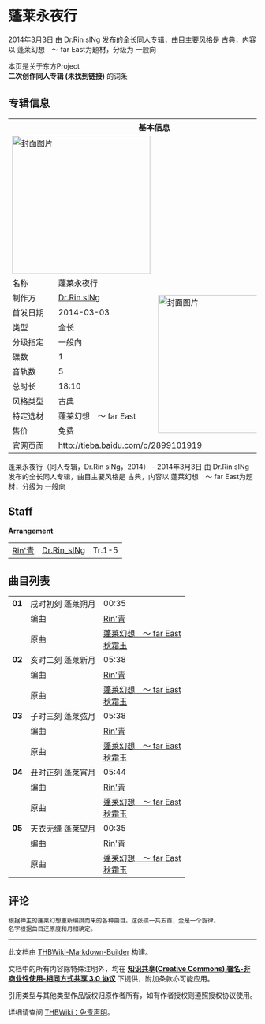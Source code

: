 # 蓬莱永夜行

<!-- source html: G:\repos\THBWiki-Markdown-Builder\THBWikiMarkdown\Temp\main\2\20\ns0%3A%E8%93%AC%E8%8E%B1%E6%B0%B8%E5%A4%9C%E8%A1%8C.html -->

2014年3月3日 由 Dr.Rin sINg  发布的全长同人专辑，曲目主要风格是 古典，内容以 蓬莱幻想　～ far East为题材，分级为 一般向

本页是关于东方Project  
 **二次创作同人专辑 (未找到链接)** 的词条

## 专辑信息

<table><tbody><tr><th colspan="3">基本信息</th></tr><tr><td class="cover-artwork-mobile" colspan="2"><a href="./文件-蓬莱永夜行封面.png.md" class="image" title="封面图片"><img alt="封面图片" src="https://upload.thwiki.cc/thumb/6/67/%E8%93%AC%E8%8E%B1%E6%B0%B8%E5%A4%9C%E8%A1%8C%E5%B0%81%E9%9D%A2.png/280px-%E8%93%AC%E8%8E%B1%E6%B0%B8%E5%A4%9C%E8%A1%8C%E5%B0%81%E9%9D%A2.png" decoding="async" loading="lazy" width="280" height="280" srcset="https://upload.thwiki.cc/thumb/6/67/%E8%93%AC%E8%8E%B1%E6%B0%B8%E5%A4%9C%E8%A1%8C%E5%B0%81%E9%9D%A2.png/420px-%E8%93%AC%E8%8E%B1%E6%B0%B8%E5%A4%9C%E8%A1%8C%E5%B0%81%E9%9D%A2.png 1.5x, https://upload.thwiki.cc/6/67/%E8%93%AC%E8%8E%B1%E6%B0%B8%E5%A4%9C%E8%A1%8C%E5%B0%81%E9%9D%A2.png 2x" data-file-width="529" data-file-height="529"></a></td>
</tr><tr><td class="label">名称</td><td colspan="2"> 蓬莱永夜行 </td></tr><tr><td class="label">制作方</td><td><a href="./Dr.Rin_sINg.md" title="Dr.Rin sINg">Dr.Rin sINg</a></td><td class="cover-artwork" rowspan="10" style="min-width:280px;"><a href="./文件-蓬莱永夜行封面.png.md" class="image" title="封面图片"><img alt="封面图片" src="https://upload.thwiki.cc/thumb/6/67/%E8%93%AC%E8%8E%B1%E6%B0%B8%E5%A4%9C%E8%A1%8C%E5%B0%81%E9%9D%A2.png/280px-%E8%93%AC%E8%8E%B1%E6%B0%B8%E5%A4%9C%E8%A1%8C%E5%B0%81%E9%9D%A2.png" decoding="async" loading="lazy" width="280" height="280" srcset="https://upload.thwiki.cc/thumb/6/67/%E8%93%AC%E8%8E%B1%E6%B0%B8%E5%A4%9C%E8%A1%8C%E5%B0%81%E9%9D%A2.png/420px-%E8%93%AC%E8%8E%B1%E6%B0%B8%E5%A4%9C%E8%A1%8C%E5%B0%81%E9%9D%A2.png 1.5x, https://upload.thwiki.cc/6/67/%E8%93%AC%E8%8E%B1%E6%B0%B8%E5%A4%9C%E8%A1%8C%E5%B0%81%E9%9D%A2.png 2x" data-file-width="529" data-file-height="529"></a></td>
</tr><tr><td class="label">首发日期</td><td>2014-03-03</td></tr><tr><td class="label">类型</td><td>全长</td></tr><tr><td class="label">分级指定</td><td>一般向</td></tr><tr><td class="label">碟数</td><td>1</td></tr><tr><td class="label">音轨数</td><td>5</td></tr><tr><td class="label">总时长</td><td>18:10</td></tr><tr><td class="label">风格类型</td><td>古典</td></tr><tr><td class="label">特定选材</td><td>蓬莱幻想　～ far East</td></tr><tr><td class="label">售价</td><td>免费</td></tr>
<tr><td class="label">官网页面</td><td colspan="2"><a rel="nofollow" class="external free" href="http://tieba.baidu.com/p/2899101919">http://tieba.baidu.com/p/2899101919</a></td></tr></tbody></table>

蓬莱永夜行（同人专辑，Dr.Rin sINg，2014） - 2014年3月3日 由 Dr.Rin sINg  发布的全长同人专辑，曲目主要风格是 古典，内容以 蓬莱幻想　～ far East为题材，分级为 一般向

## Staff
  
 **Arrangement**   

<table><tbody><tr><td><a href="/index.php?title=Rin%27%E9%9D%92&amp;action=edit&amp;redlink=1" class="new" title="Rin&#39;青（页面不存在）">Rin'青</a></td><td><a href="./Dr.Rin_sINg.md" title="Dr.Rin sINg">Dr.Rin_sINg</a></td><td>Tr.1-5</td></tr></tbody></table>



## 曲目列表

<table><tbody><tr><td id="1" class="infoYD"><b>01</b></td><td id="戌时初刻_蓬莱朔月" colspan="2" class="title">戌时初刻 蓬莱朔月<span class="thcsearchlinks"><a rel="nofollow" class="external text" href="https://cd.thwiki.cc?arrange=Rin'青&amp;ogmusic=蓬莱幻想　～ far East&amp;fromwiki=蓬莱永夜行"><span title="搜索相似同人曲"></span></a></span></td><td class="time">00:35</td></tr><tr><td class="left"></td><td class="label">编曲</td><td class="text" colspan="2"><a href="/index.php?title=Rin%27%E9%9D%92&amp;action=edit&amp;redlink=1" class="new" title="Rin&#39;青（页面不存在）">Rin'青</a><span class="thcsearchlinks"><a rel="nofollow" class="external text" href="https://cd.thwiki.cc?arrange=，Rin'青&amp;fromwiki=蓬莱永夜行"><span></span></a></span></td></tr><tr><td class="left"></td><td class="label">原曲</td><td class="text" colspan="2"><span class="thcsearchlinks"><a rel="nofollow" class="external text" href="https://cd.thwiki.cc?ogmusic=蓬莱幻想　～ far East&amp;fromwiki=蓬莱永夜行"><span></span></a></span><div class="ogmusic"><a href="./蓬莱幻想_～_far_East.md" title="蓬莱幻想 ～ far East">蓬莱幻想　～ far East</a></div><div class="source"><a href="./秋霜玉.md" title="秋霜玉">秋霜玉</a></div></td></tr>
<tr><td id="2" class="infoYD"><b>02</b></td><td id="亥时二刻_蓬莱新月" colspan="2" class="title">亥时二刻 蓬莱新月<span class="thcsearchlinks"><a rel="nofollow" class="external text" href="https://cd.thwiki.cc?arrange=Rin'青&amp;ogmusic=蓬莱幻想　～ far East&amp;fromwiki=蓬莱永夜行"><span title="搜索相似同人曲"></span></a></span></td><td class="time">05:38</td></tr><tr><td class="left"></td><td class="label">编曲</td><td class="text" colspan="2"><a href="/index.php?title=Rin%27%E9%9D%92&amp;action=edit&amp;redlink=1" class="new" title="Rin&#39;青（页面不存在）">Rin'青</a><span class="thcsearchlinks"><a rel="nofollow" class="external text" href="https://cd.thwiki.cc?arrange=，Rin'青&amp;fromwiki=蓬莱永夜行"><span></span></a></span></td></tr><tr><td class="left"></td><td class="label">原曲</td><td class="text" colspan="2"><span class="thcsearchlinks"><a rel="nofollow" class="external text" href="https://cd.thwiki.cc?ogmusic=蓬莱幻想　～ far East&amp;fromwiki=蓬莱永夜行"><span></span></a></span><div class="ogmusic"><a href="./蓬莱幻想_～_far_East.md" title="蓬莱幻想 ～ far East">蓬莱幻想　～ far East</a></div><div class="source"><a href="./秋霜玉.md" title="秋霜玉">秋霜玉</a></div></td></tr>
<tr><td id="3" class="infoYD"><b>03</b></td><td id="子时三刻_蓬莱弦月" colspan="2" class="title">子时三刻 蓬莱弦月<span class="thcsearchlinks"><a rel="nofollow" class="external text" href="https://cd.thwiki.cc?arrange=Rin'青&amp;ogmusic=蓬莱幻想　～ far East&amp;fromwiki=蓬莱永夜行"><span title="搜索相似同人曲"></span></a></span></td><td class="time">05:38</td></tr><tr><td class="left"></td><td class="label">编曲</td><td class="text" colspan="2"><a href="/index.php?title=Rin%27%E9%9D%92&amp;action=edit&amp;redlink=1" class="new" title="Rin&#39;青（页面不存在）">Rin'青</a><span class="thcsearchlinks"><a rel="nofollow" class="external text" href="https://cd.thwiki.cc?arrange=，Rin'青&amp;fromwiki=蓬莱永夜行"><span></span></a></span></td></tr><tr><td class="left"></td><td class="label">原曲</td><td class="text" colspan="2"><span class="thcsearchlinks"><a rel="nofollow" class="external text" href="https://cd.thwiki.cc?ogmusic=蓬莱幻想　～ far East&amp;fromwiki=蓬莱永夜行"><span></span></a></span><div class="ogmusic"><a href="./蓬莱幻想_～_far_East.md" title="蓬莱幻想 ～ far East">蓬莱幻想　～ far East</a></div><div class="source"><a href="./秋霜玉.md" title="秋霜玉">秋霜玉</a></div></td></tr>
<tr><td id="4" class="infoYD"><b>04</b></td><td id="丑时正刻_蓬莱宵月" colspan="2" class="title">丑时正刻 蓬莱宵月<span class="thcsearchlinks"><a rel="nofollow" class="external text" href="https://cd.thwiki.cc?arrange=Rin'青&amp;ogmusic=蓬莱幻想　～ far East&amp;fromwiki=蓬莱永夜行"><span title="搜索相似同人曲"></span></a></span></td><td class="time">05:44</td></tr><tr><td class="left"></td><td class="label">编曲</td><td class="text" colspan="2"><a href="/index.php?title=Rin%27%E9%9D%92&amp;action=edit&amp;redlink=1" class="new" title="Rin&#39;青（页面不存在）">Rin'青</a><span class="thcsearchlinks"><a rel="nofollow" class="external text" href="https://cd.thwiki.cc?arrange=，Rin'青&amp;fromwiki=蓬莱永夜行"><span></span></a></span></td></tr><tr><td class="left"></td><td class="label">原曲</td><td class="text" colspan="2"><span class="thcsearchlinks"><a rel="nofollow" class="external text" href="https://cd.thwiki.cc?ogmusic=蓬莱幻想　～ far East&amp;fromwiki=蓬莱永夜行"><span></span></a></span><div class="ogmusic"><a href="./蓬莱幻想_～_far_East.md" title="蓬莱幻想 ～ far East">蓬莱幻想　～ far East</a></div><div class="source"><a href="./秋霜玉.md" title="秋霜玉">秋霜玉</a></div></td></tr>
<tr><td id="5" class="infoYD"><b>05</b></td><td id="天衣无缝_蓬莱望月" colspan="2" class="title">天衣无缝 蓬莱望月<span class="thcsearchlinks"><a rel="nofollow" class="external text" href="https://cd.thwiki.cc?arrange=Rin'青&amp;ogmusic=蓬莱幻想　～ far East&amp;fromwiki=蓬莱永夜行"><span title="搜索相似同人曲"></span></a></span></td><td class="time">00:35</td></tr><tr><td class="left"></td><td class="label">编曲</td><td class="text" colspan="2"><a href="/index.php?title=Rin%27%E9%9D%92&amp;action=edit&amp;redlink=1" class="new" title="Rin&#39;青（页面不存在）">Rin'青</a><span class="thcsearchlinks"><a rel="nofollow" class="external text" href="https://cd.thwiki.cc?arrange=，Rin'青&amp;fromwiki=蓬莱永夜行"><span></span></a></span></td></tr><tr><td class="left"></td><td class="label">原曲</td><td class="text" colspan="2"><span class="thcsearchlinks"><a rel="nofollow" class="external text" href="https://cd.thwiki.cc?ogmusic=蓬莱幻想　～ far East&amp;fromwiki=蓬莱永夜行"><span></span></a></span><div class="ogmusic"><a href="./蓬莱幻想_～_far_East.md" title="蓬莱幻想 ～ far East">蓬莱幻想　～ far East</a></div><div class="source"><a href="./秋霜玉.md" title="秋霜玉">秋霜玉</a></div></td></tr></tbody></table>



## 评论
```
根据神主的蓬莱幻想重新编排而来的各种曲目。这张碟一共五首，全是一个旋律。
名字根据曲目还原度和月相确定。
```






---

此文档由 [THBWiki-Markdown-Builder](https://github.com/Delsin-Yu/THBWiki-Markdown-Builder) 构建。

文档中的所有内容除特殊注明外，均在 [**知识共享(Creative Commons) 署名-非商业性使用-相同方式共享 3.0 协议**](https://creativecommons.org/licenses/by-sa/3.0/deed.zh-hans) 下提供，附加条款亦可能应用。

引用类型与其他类型作品版权归原作者所有，如有作者授权则遵照授权协议使用。

详细请查阅 [THBWiki：免责声明](https://thbwiki.cc/THBWiki:%E5%85%8D%E8%B4%A3%E5%A3%B0%E6%98%8E)。

